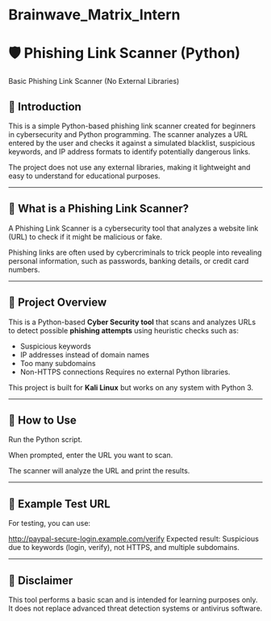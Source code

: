 # Brainwave_Matrix_Intern

# 🛡️ Phishing Link Scanner (Python)

Basic Phishing Link Scanner (No External Libraries)

## 📌 Introduction

This is a simple Python-based phishing link scanner created for beginners in cybersecurity and Python programming. The scanner analyzes a URL entered by the user and checks it against a simulated blacklist, suspicious keywords, and IP address formats to identify potentially dangerous links.

The project does not use any external libraries, making it lightweight and easy to understand for educational purposes.

---

## 📌 What is a Phishing Link Scanner?
A Phishing Link Scanner is a cybersecurity tool that analyzes a website link (URL) to check if it might be malicious or fake.

Phishing links are often used by cybercriminals to trick people into revealing personal information, such as passwords, banking details, or credit card numbers.

---

## 📌 Project Overview
This is a Python-based **Cyber Security tool** that scans and analyzes URLs to detect possible **phishing attempts** using heuristic checks such as:
- Suspicious keywords
- IP addresses instead of domain names
- Too many subdomains
- Non-HTTPS connections
Requires no external Python libraries.

This project is built for **Kali Linux** but works on any system with Python 3.

---

## 📌 How to Use

Run the Python script.

When prompted, enter the URL you want to scan.

The scanner will analyze the URL and print the results.

---

## 📌 Example Test URL
For testing, you can use:

http://paypal-secure-login.example.com/verify
Expected result: Suspicious due to keywords (login, verify), not HTTPS, and multiple subdomains.

---

## 📌 Disclaimer

This tool performs a basic scan and is intended for learning purposes only. It does not replace advanced threat detection systems or antivirus software.
